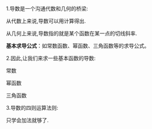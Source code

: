 1.导数是一个沟通代数和几何的桥梁:

从代数上来说,导数可以用计算得出.

从几何上来说,导数指的就是某个函数在某一点的切线斜率.



**基本求导公式**：如常数函数、幂函数、三角函数等的求导公式。

2.因此,让我们来求一些基本函数的导数:

常数

幂函数

三角函数



3.导数的四则运算法则:

只学会加法就够了.